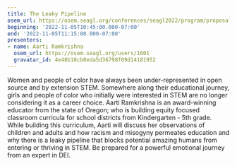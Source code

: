 ```yaml
---
title: The Leaky Pipeline
osem_url: https://osem.seagl.org/conferences/seagl2022/program/proposals/918
beginning: '2022-11-05T10:45:00.000-07:00'
end: '2022-11-05T11:15:00.000-07:00'
presenters:
- name: Aarti Ramkrishna
  osem_url: https://osem.seagl.org/users/1601
  gravatar_id: 4e48b18cb0eda5d36798f09d14181952
---
```


Women and people of color have always been under-represented in open source and by extension STEM. Somewhere along their educational journey, girls and people of color who initially were interested in STEM are no longer considering it as a career choice. Aarti Ramkrishna is an award-winning educator from the state of Oregon; who is building equity focused classroom curricula for school districts from Kindergarten - 5th grade. While building this curriculum, Aarti will discuss her observations of children and adults and how racism and misogyny permeates education and why there is a leaky pipeline that blocks potential amazing humans from entering or thriving in STEM. Be prepared for a powerful emotional journey from an expert in DEI.
